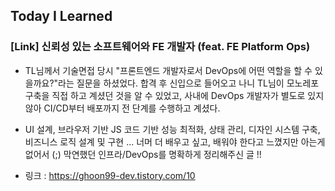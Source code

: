## Today I Learned

### [Link] 신뢰성 있는 소프트웨어와 FE 개발자 (feat. FE Platform Ops)

- TL님께서 기술면접 당시 "프론트엔드 개발자로서 DevOps에 어떤 역할을 할 수 있을까요?"라는 질문을 하셨었다. 합격 후 신입으로 들어오고 나니 TL님이 모노레포 구축을 직접 하고 계셨던 것을 알 수 있었고, 사내에 DevOps 개발자가 별도로 있지 않아 CI/CD부터 배포까지 전 단계를 수행하고 계셨다.

- UI 설계, 브라우저 기반 JS 코드 기반 성능 최적화, 상태 관리, 디자인 시스템 구축, 비즈니스 로직 설계 및 구현 ... 너머 더 배우고 싶고, 배워야 한다고 느꼈지만 아는게 없어서 (;) 막연했던 인프라/DevOps를 명확하게 정리해주신 글 !!

- 링크 : https://ghoon99-dev.tistory.com/10
